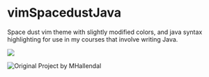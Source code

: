 # vimSpacedustJava
Space dust vim theme with slightly modified colors, and java syntax highlighting for use in my courses that involve writing Java.

![](https://github.com/gharkness/vimSpacedustJava/blob/master/javaScreenshot.png)

![Original Project by MHallendal](https://github.com/mhallendal/spacedust-theme)
